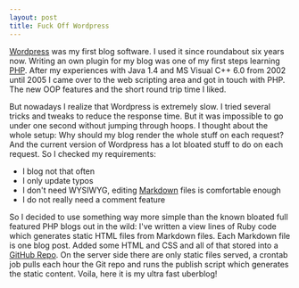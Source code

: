 ```yaml
---
layout: post
title: Fuck Off Wordpress
---
```


[Wordpress][1] was my first blog software.  I used it since roundabout six years
now.  Writing an  own plugin  for my  blog was  one of  my first  steps learning
[PHP][2]. After  my experiences with  Java 1.4 and MS  Visual C++ 6.0  from 2002
until 2005 I came over to the web  scripting area and got in touch with PHP. The
new OOP features and the short round trip time I liked.

But nowadays I realize that Wordpress  is extremely slow. I tried several tricks
and tweaks to  reduce the response time.  But it was impossible to  go under one
second  without jumping  through hoops.  I thought  about the  whole setup:  Why
should my blog render  the whole stuff on each request?  And the current version
of Wordpress  has a lot  bloated stuff to  do on each  request. So I  checked my
requirements:

- I blog not that often
- I only update typos
- I don't need WYSIWYG, editing [Markdown][3] files is comfortable enough
- I do not really need a comment feature

So  I decided  to use  something way  more simple  than the  known bloated  full
featured PHP  blogs out  in the  wild: I've written  a view  lines of  Ruby code
which generates  static HTML files  from Markdown  files. Each Markdown  file is
one blog  post. Added some HTML  and CSS and all  of that stored into  a [GitHub
Repo][4]. On the server  side there are only static files  served, a crontab job
pulls each  hour the Git  repo and runs the  publish script which  generates the
static content. Voila, here it is my ultra fast uberblog!

[1]: http://wordpress.org/
[2]: http://php.net/
[3]: http://daringfireball.net/projects/markdown/
[4]: https://github.com/Weltraumschaf/uberblog
